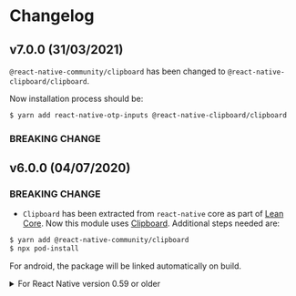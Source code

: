 # Changelog

## v7.0.0 (31/03/2021)

`@react-native-community/clipboard` has been changed to `@react-native-clipboard/clipboard`.

Now installation process should be:

```bash
$ yarn add react-native-otp-inputs @react-native-clipboard/clipboard
```

### BREAKING CHANGE

## v6.0.0 (04/07/2020)

### BREAKING CHANGE

- `Clipboard` has been extracted from `react-native` core as part of [Lean Core](https://github.com/facebook/react-native/issues/23313). Now this module uses [Clipboard](https://github.com/react-native-clipboard/clipboard). Additional steps needed are:

```bash
$ yarn add @react-native-community/clipboard
$ npx pod-install
```

For android, the package will be linked automatically on build.

<details>
  <summary>For React Native version 0.59 or older</summary>

### React Native <= 0.59

run the following command to link the package:

```
$ react-native link @react-native-community/clipboard
```

For iOS, make sure you install the pod file.

```
cd ios && pod install && cd ..
```

or you could follow the instructions to [manually link the project](https://reactnative.dev/docs/linking-libraries-ios#manual-linking)
